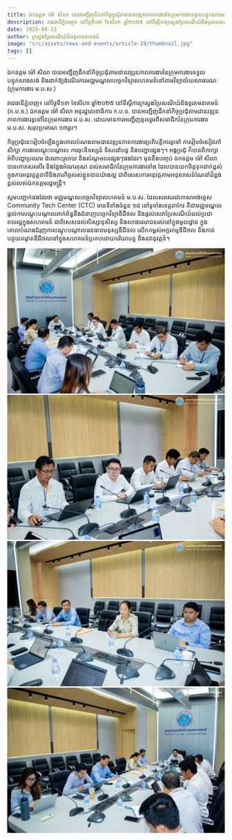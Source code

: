 ```yaml
---
title: ឯកឧត្តម ម៉ៅ សិលា បានអញ្ជើញដឹកនាំកិច្ចប្រជុំតាមដានវឌ្ឍនភាពការងារនៃក្រុមការងារទទួលបន្ទុកសាងសង់ និងដាក់ឱ្យដំណើរការមជ្ឈមណ្ឌលបច្ចេកវិទ្យាសហគមន៍នៅតាមវិទ្យាល័យសាធារណៈ (ក្រុមការងារ ម.ប.ស.)
description: រាជធានីភ្នំពេញ៖ នៅថ្ងៃទី១៣ ខែសីហា ឆ្នាំ២០២៥ នៅទីស្តីការក្រសួងប្រៃសណីយ៍និងទូរគមនាគមន៍ (ក.ប.ទ.) ឯកឧត្តម ម៉ៅ សិលា អនុរដ្ឋលេខាធិការ ក.ប.ទ. បានអញ្ជើញដឹកនាំកិច្ចប្រជុំតាមដានវឌ្ឍនភាពការងារទូទៅនៃក្រុមការងារ ម.ប.ស. ដោយមានការអញ្ជើញចូលរួមពីសមាជិកនៃក្រុមការងារ ម.ប.ស. សរុបប្រមាណ ១៣រូប។
date: 2025-08-13 
author: ក្រសួងប្រៃសណីយ៍និងទូរគមនាគមន៍
image: "src/assets/news-and-events/article-19/thumbnail.jpg"
tags: []
---
```

ឯកឧត្តម ម៉ៅ សិលា បានអញ្ជើញដឹកនាំកិច្ចប្រជុំតាមដានវឌ្ឍនភាពការងារនៃក្រុមការងារទទួលបន្ទុកសាងសង់ និងដាក់ឱ្យដំណើរការមជ្ឈមណ្ឌលបច្ចេកវិទ្យាសហគមន៍នៅតាមវិទ្យាល័យសាធារណៈ (ក្រុមការងារ ម.ប.ស.)

រាជធានីភ្នំពេញ៖ នៅថ្ងៃទី១៣ ខែសីហា ឆ្នាំ២០២៥ នៅទីស្តីការក្រសួងប្រៃសណីយ៍និងទូរគមនាគមន៍ (ក.ប.ទ.) ឯកឧត្តម ម៉ៅ សិលា អនុរដ្ឋលេខាធិការ ក.ប.ទ. បានអញ្ជើញដឹកនាំកិច្ចប្រជុំតាមដានវឌ្ឍនភាពការងារទូទៅនៃក្រុមការងារ ម.ប.ស. ដោយមានការអញ្ជើញចូលរួមពីសមាជិកនៃក្រុមការងារ ម.ប.ស. សរុបប្រមាណ ១៣រូប។

កិច្ចប្រជុំនេះរៀបចំឡើងក្នុងគោលបំណងតាមដានវឌ្ឍនភាពការងារប្រតិបត្តិការទូទៅ ការរៀបចំសៀវភៅសិក្សា​ ការងារបណ្តុះបណ្តាល ការចុះនិទស្សន៍ ទិសដៅបន្ត និងបញ្ហាផ្សេងៗ។ អង្គប្រជុំ ក៏បានពិភាក្សាអំពីបញ្ហាប្រឈម ដំណោះស្រាយ និងសំណូមពរផ្សេងៗផងដែរ។ មុននឹងបញ្ចប់ ឯកឧត្តម ម៉ៅ សិលា បានកោតសរសើរ និងថ្លែងអំណរគុណ ដល់សមាជិកនៃក្រុមការងារទាំង ដែលបានយកចិត្តទុកដាក់ខ្ពស់ក្នុងការអនុវត្តតួនាទីនិងភារកិច្ចរបស់ខ្លួនបានយ៉ាងល្អ ជាពិសេសការអនុវត្តតាមអនុសាសន៍ណែនាំដ៏ខ្ពង់ខ្ពស់របស់ឯកឧត្តមរដ្ឋមន្រ្តី។

សូមបញ្ជាក់ផងដែរថា មជ្ឈមណ្ឌលបច្ចេកវិទ្យាសហគមន៍ ម.ប.ស. ដែលសរសេរជាភាសាអង់គ្លេស Community Tech Center (CTC) មានទីតាំងចំនួន ១៨ នៅទូទាំងខេត្តតាកែវ គឺជាមជ្ឈមណ្ឌលផ្តល់ការបណ្តុះបណ្តាលពាក់ព័ន្ធនឹងជំនាញបច្ចេកវិទ្យាឌីជីថល និងផ្តល់សេវាប្រៃសណីយ៍ដល់ប្រជាពលរដ្ឋក្នុងសហគមន៍ ជាពិសេសដល់សិស្សានុសិស្ស និងសាធារណជនរស់នៅក្នុងមូលដ្ឋាន ក្នុងគោលបំណងជំរុញការបណ្តុះបណ្តាលធនធានមនុស្សឌីជីថល លើកកម្ពស់អក្ខរកម្មឌីជីថល និងកាត់បន្ថយគម្លាតឌីជីថលនៅក្នុងសហគមន៍ប្រកបដោយបរិយាបន្ន និងនវានុវត្តន៍។


![photo 3](src/assets/news-and-events/article-19/photo-1.jpg)
![photo 4](src/assets/news-and-events/article-19/photo-2.jpg)
![photo 3](src/assets/news-and-events/article-19/photo-3.jpg)
![photo 3](src/assets/news-and-events/article-19/photo-4.jpg)

